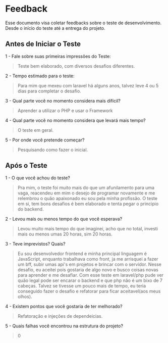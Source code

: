 # Feedback
Esse documento visa coletar feedbacks sobre o teste de desenvolvimento. Desde o início do teste até a entrega do projeto.

## Antes de Iniciar o Teste

1 - Fale sobre suas primeiras impressões do Teste:
> Teste bem elaborado, com diversos desafios diferentes.

2 - Tempo estimado para o teste:
> Para mim que mexeu com laravel há alguns anos, talvez leve 4 ou 5 dias para completar o desafio.

3 - Qual parte você no momento considera mais difícil?
> Aprender a utilizar o PHP e usar o Framework

4 - Qual parte você no momento considera que levará mais tempo?
> O teste em geral.

5 - Por onde você pretende começar?
> Pesquisando como fazer o inicial.


## Após o Teste

1 - O que você achou do teste?
> Pra mim, o teste foi muito mais do que um afunilamento para uma vaga, reacendeu em mim o desejo de programar novamente e me relembrou o quão apaixonado eu sou pela minha profissão. O teste em si, tem bons desafios é bem elaborado e tenta pegar o principio do backend.

2 - Levou mais ou menos tempo do que você esperava?
> Levou muito mais tempo do que imaginei, acho que no total, investi mais ou menos umas 20 horas, sim 20 horas.

3 - Teve imprevistos? Quais?
> Eu sou desenvolvedor frontend e minha principal linguagem é JavaScript, enquanto trabalhava como front, ja me arrisquei a fazer um bff, subir umas api's em projetos e brincar com o servidor. Nesse desafio, eu aceitei pois gostaria de algo novo e busco coisas novas para aprender e me desafiar. Com esse teste em laravel/php pude ver quão legal pode ser encarar o backend e que php não é um bixo de 7 cabeças. Talvez se tivesse um pouco mais de tempo, eu teria conseguido fazer o desafio e refatorar para ficar aceitavel(aos meus olhos).

4 - Existem pontos que você gostaria de ter melhorado?
> Refatoração e injeções de dependeicias.

5 - Quais falhas você encontrou na estrutura do projeto?
> 0